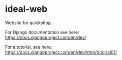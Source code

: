 ideal-web
=========

Website for quickshop.

For Django documentation see here: https://docs.djangoproject.com/en/dev/

For a tutorial, see here: https://docs.djangoproject.com/en/dev/intro/tutorial01/
